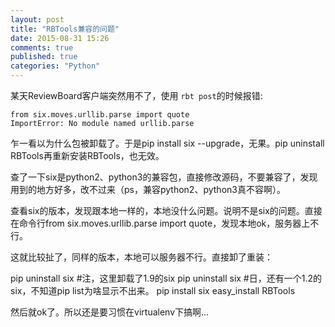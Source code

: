```yaml
---
layout: post
title: "RBTools兼容的问题"
date: 2015-08-31 15:26
comments: true
published: true
categories: "Python"
---
```

  
  某天ReviewBoard客户端突然用不了，使用	`rbt post`的时候报错:

  	from six.moves.urllib.parse import quote
	ImportError: No module named urllib.parse

  乍一看以为什么包被卸载了。于是pip install six --upgrade，无果。pip uninstall RBTools再重新安装RBTools，也无效。

  查了一下six是python2、python3的兼容包，直接修改源码，不要兼容了，发现用到的地方好多，改不过来（ps，兼容python2、python3真不容啊）。

  查看six的版本，发现跟本地一样的，本地没什么问题。说明不是six的问题。直接在命令行from six.moves.urllib.parse import quote，发现本地ok，服务器上不行。

  这就比较扯了，同样的版本，本地可以服务器不行。直接卸了重装：

  pip uninstall six #注，这里卸载了1.9的six
  pip uninstall six #日，还有一个1.2的six，不知道pip list为啥显示不出来。
  pip install six
  easy_install RBTools

  然后就ok了。所以还是要习惯在virtualenv下搞啊...
